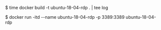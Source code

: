 $ time docker build -t ubuntu-18-04-rdp . | tee log

$ docker run -itd --name ubuntu-18-04-rdp -p 3389:3389 ubuntu-18-04-rdp
